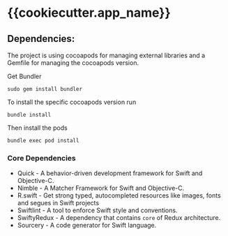 # {{cookiecutter.app_name}}

## Dependencies:

The project is using cocoapods for managing external libraries and a Gemfile for managing the cocoapods version.

Get Bundler

```
sudo gem install bundler
```

To install the specific cocoapods version run

```
bundle install
```

Then install the pods

```
bundle exec pod install
```

### Core Dependencies

* Quick - A behavior-driven development framework for Swift and Objective-C.
* Nimble - A Matcher Framework for Swift and Objective-C.
* R.swift - Get strong typed, autocompleted resources like images, fonts and segues in Swift projects
* Swiftlint - A tool to enforce Swift style and conventions.
* SwiftyRedux - A dependency that contains `core` of Redux architecture.
* Sourcery - A code generator for Swift language.
